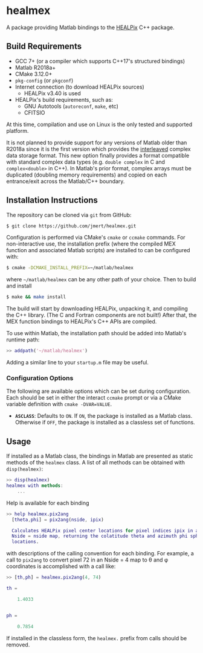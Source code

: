 # healmex

A package providing Matlab bindings to the [HEALPix][healpix] C++ package.

## Build Requirements

- GCC 7+ (or a compiler which supports C++17's structured bindings)
- Matlab R2018a+
- CMake 3.12.0+
- `pkg-config` (or `pkgconf`)
- Internet connection (to download HEALPix sources)
  - HEALPix v3.40 is used
- HEALPix's build requirements, such as:
  - GNU Autotools (`autoreconf`, `make`, etc)
  - CFITSIO

At this time, compilation and use on Linux is the only tested and supported
platform.

It is not planned to provide support for any versions of Matlab older than
R2018a since it is the first version which provides the [interleaved][]
complex data storage format. This new option finally provides a format
compatible with standard complex data types (e.g. `double complex` in C and
`complex<double>` in C++). In Matlab's prior format, complex arrays must be
duplicated (doubling memory requirements) and copied on each entrance/exit
across the Matlab/C++ boundary.

## Installation Instructions

The repository can be cloned via `git` from GitHub:
```bash
$ git clone https://github.com/jmert/healmex.git
```
Configuration is performed via CMake's `cmake` or `ccmake` commands. For
non-interactive use, the installation prefix (where the compiled MEX function
and associated Matlab scripts) are installed to can be configured with:
```bash
$ cmake -DCMAKE_INSTALL_PREFIX=~/matlab/healmex
```
where `~/matlab/healmex` can be any other path of your choice. Then to build
and install
```bash
$ make && make install
```
The build will start by downloading HEALPix, unpacking it, and compiling the
C++ library. (The C and Fortran components are not built!) After that, the MEX
function bindings to HEALPix's C++ APIs are compiled.

To use within Matlab, the installation path should be added into Matlab's
runtime path:
```matlab
>> addpath('~/matlab/healmex')
```
Adding a similar line to your `startup.m` file may be useful.

### Configuration Options

The following are available options which can be set during configuration.
Each should be set in either the interact `ccmake` prompt or via a CMake
variable definition with `cmake -DVAR=VALUE`.

* **`ASCLASS`**: Defaults to `ON`. If `ON`, the package is installed as a
  Matlab class. Otherwise if `OFF`, the package is installed as a classless
  set of functions.

## Usage

If installed as a Matlab class, the bindings in Matlab are presented as static
methods of the `healmex` class. A list of all methods can be obtained with
`disp(healmex)`:
```matlab
>> disp(healmex)
healmex with methods:
    ...
```
Help is available for each binding
```matlab
>> help healmex.pix2ang
  [theta,phi] = pix2ang(nside, ipix)

  Calculates HEALPix pixel center locations for pixel indices ipix in an
  Nside = nside map, returning the colatitude theta and azimuth phi spherical
  locations.
```
with descriptions of the calling convention for each binding. For example,
a call to `pix2ang` to convert pixel 72 in an Nside = 4 map to θ and φ
coordinates is accomplished with a call like:
```matlab
>> [th,ph] = healmex.pix2ang(4, 74)

th =

    1.4033


ph =

    0.7854

```
If installed in the classless form, the `healmex.` prefix from calls should
be removed.

[healpix]: https://healpix.sourceforge.io/index.php
[interleaved]: https://www.mathworks.com/help/matlab/matlab_external/matlab-support-for-interleaved-complex.html

